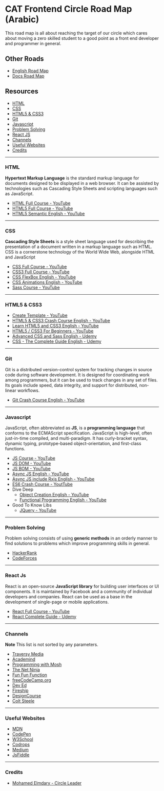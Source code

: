 # CAT Frontend Circle Road Map (Arabic)

This road map is all about reaching the target of our circle which cares about moving a zero skilled student to a good point as a front end developer and programmer in general.

## Other Roads

-   [English Road Map](https://github.com/MohamedElmdary/cat-frontend-circle-road-map)
-   [Docs Road Map](https://github.com/MohamedElmdary/cat-frontend-circle-road-map/blob/master/README-DOCS.md)

## Resources

-   [HTML](https://github.com/MohamedElmdary/cat-frontend-circle-road-map#html)
-   [CSS](https://github.com/MohamedElmdary/cat-frontend-circle-road-map#css)
-   [HTML5 & CSS3](https://github.com/MohamedElmdary/cat-frontend-circle-road-map#html5-&-css3)
-   [Git](https://github.com/MohamedElmdary/cat-frontend-circle-road-map#git)
-   [Javascript](https://github.com/MohamedElmdary/cat-frontend-circle-road-map#javascript)
-   [Problem Solving](https://github.com/MohamedElmdary/cat-frontend-circle-road-map#problem-solving)
-   [React JS](https://github.com/MohamedElmdary/cat-frontend-circle-road-map#react-js)
-   [Channels](https://github.com/MohamedElmdary/cat-frontend-circle-road-map#channels)
-   [Useful Websites](https://github.com/MohamedElmdary/cat-frontend-circle-road-map#useful-websites)
-   [Credits](https://github.com/MohamedElmdary/cat-frontend-circle-road-map#credits)

---

### HTML

**Hypertext Markup Language** is the standard markup language for documents designed to be displayed in a web browser. It can be assisted by technologies such as Cascading Style Sheets and scripting languages such as JavaScript.

-   [HTML Full Course - YouTube](https://youtu.be/PYjyg0LNTfE?list=PLDoPjvoNmBAwClZ1PDcjWilxp9YERUbNt)
-   [HTML5 Full Course - YouTube](https://youtu.be/6gjg5n9kyBU?list=PLDoPjvoNmBAyXCAQMLhDRZsLi_HurqTBZ)
-   [HTML5 Semantic English - YouTube](https://youtu.be/ZC5y7XDdG80)

---

### CSS

**Cascading Style Sheets** is a style sheet language used for describing the presentation of a document written in a markup language such as HTML. CSS is a cornerstone technology of the World Wide Web, alongside HTML and JavaScript

-   [CSS Full Course - YouTube](https://youtu.be/Iu1T7j2FA4M?list=PLDoPjvoNmBAzAeIcXA3_JsmSkPKOs9W-Y)
-   [CSS3 Full Course - YouTube](https://youtu.be/aBlZ_2rGeb4?list=PLDoPjvoNmBAyEyQaHOHO1HJtmSgGt07VC)
-   [CSS FlexBox English - YouTube](https://youtu.be/Y8zMYaD1bz0?list=PL4cUxeGkcC9i3FXJSUfmsNOx8E7u6UuhG)
-   [CSS Animations English - YouTube](https://youtu.be/jgw82b5Y2MU?list=PL4cUxeGkcC9iGYgmEd2dm3zAKzyCGDtM5)
-   [Sass Course - YouTube](https://youtu.be/u4TY0TIxjZo?list=PLDoPjvoNmBAz9sluuyOWPifXvySgrGma8)

---

### HTML5 & CSS3

-   [Create Template - YouTube](https://youtu.be/urQihL3GTnw?list=PLDoPjvoNmBAxzmjuEpKP8r4sVWEtFvKoq)
-   [HTML5 & CSS3 Crash Course English - YouTube](https://youtu.be/hu-q2zYwEYs?list=PL4cUxeGkcC9ivBf_eKCPIAYXWzLlPAm6G)
-   [Learn HTML5 and CSS3 English - YouTube](https://youtu.be/mU6anWqZJcc)
-   [HTML5 / CSS3 For Beginners - YouTube](https://youtu.be/vQWlgd7hV4A)
-   [Advanced CSS and Sass English - Udemy](https://www.udemy.com/course/advanced-css-and-sass/)
-   [CSS - The Complete Guide English - Udemy](https://www.udemy.com/course/css-the-complete-guide-incl-flexbox-grid-sass/)

---

### Git

Git is a distributed version-control system for tracking changes in source code during software development. It is designed for coordinating work among programmers, but it can be used to track changes in any set of files. Its goals include speed, data integrity, and support for distributed, non-linear workflows.

-   [Git Crash Course English - YouTube](https://youtu.be/_OZVJpLHUaI?list=PL55RiY5tL51poFMpbva1IqfO-pylwSNsN)

---

### Javascript

JavaScript, often abbreviated as **JS**, is a **programming language** that conforms to the ECMAScript specification. JavaScript is high-level, often just-in-time compiled, and multi-paradigm. It has curly-bracket syntax, dynamic typing, prototype-based object-orientation, and first-class functions.

-   [JS Course - YouTube](https://youtu.be/eKuNnpWhm7c?list=PLDoPjvoNmBAw6p0z0Ek0OjPzeXoqlFlCh)
-   [JS DOM - YouTube](https://youtu.be/LlQC9sU0coM?list=PLDoPjvoNmBAxx97QDMOCpzxbu1ZHJ4i7i)
-   [JS BOM - YouTube](https://youtu.be/cMW4963o6Qo?list=PLDoPjvoNmBAy9nFRJgVYgEID8xE2a6q6V)
-   [Async JS English - YouTube](https://youtu.be/PoRJizFvM7s)
-   [Async JS include Rxjs English - YouTube](https://youtu.be/jgWnccjXR4I)
-   [ES6 Crash Course - YoutTube](https://youtu.be/DcyOVddJ62E?list=PLDoPjvoNmBAy3siU1b04xY24ZlstofO9M)
-   Dive Deep
    -   [Object Creation English - YouTube](https://youtu.be/GhbhD1HR5vk?list=PL0zVEGEvSaeHBZFy6Q8731rcwk0Gtuxub)
    -   [Functional Programming English - YouTube](https://youtu.be/BMUiFMZr7vk?list=PL0zVEGEvSaeEd9hlmCXrk5yUyqUag-n84)
-   Good To Know Libs
    -   [JQuery - YouTube](https://youtu.be/JLm1ELLqJkA?list=PLDoPjvoNmBAwXDFEEpc8TT6MFbDAC5XNB)

---

### Problem Solving

Problem solving consists of using **generic methods** in an orderly manner to find solutions to problems which improve programming skills in general.

-   [HackerRank](https://www.hackerrank.com/)
-   [CodeForces](https://codeforces.com/)

---

### React Js

React is an open-source **JavaScript library** for building user interfaces or UI components. It is maintained by Facebook and a community of individual developers and companies. React can be used as a base in the development of single-page or mobile applications.

-   [React Full Course - YouTube](https://youtu.be/LgB3j2y1b-4?list=PLtFbQRDJ11kEjXWZmwkOV-vfXmrEEsuEW)
-   [React Complete Guide - Udemy](https://www.udemy.com/course/react-the-complete-guide-incl-redux/)

---

### Channels

**Note** This list is not sorted by any parameters.

-   [Traversy Media](https://www.youtube.com/user/TechGuyWeb)
-   [Academind](https://www.youtube.com/channel/UCSJbGtTlrDami-tDGPUV9-w)
-   [Programming with Mosh](https://www.youtube.com/channel/UCWv7vMbMWH4-V0ZXdmDpPBA)
-   [The Net Ninja](https://www.youtube.com/channel/UCW5YeuERMmlnqo4oq8vwUpg)
-   [Fun Fun Function](https://www.youtube.com/channel/UCO1cgjhGzsSYb1rsB4bFe4Q)
-   [freeCodeCamp.org](https://www.youtube.com/channel/UC8butISFwT-Wl7EV0hUK0BQ)
-   [Dev Ed](https://www.youtube.com/channel/UClb90NQQcskPUGDIXsQEz5Q)
-   [Fireship](https://www.youtube.com/channel/UCsBjURrPoezykLs9EqgamOA)
-   [DesignCourse](https://www.youtube.com/channel/UCVyRiMvfUNMA1UPlDPzG5Ow)
-   [Colt Steele](https://www.youtube.com/channel/UCrqAGUPPMOdo0jfQ6grikZw)

---

### Useful Websites

-   [MDN](https://developer.mozilla.org/en-US/)
-   [CodePen](https://codepen.io/)
-   [W3School](https://www.w3schools.com/)
-   [Codrops](https://tympanus.net/codrops/)
-   [Medium](https://medium.com/)
-   [JsFiddle](https://jsfiddle.net/)

---

### Credits

-   [Mohamed Elmdary - Circle Leader](https://github.com/MohamedElmdary)
